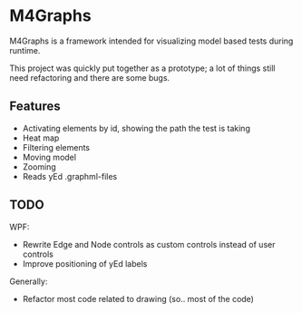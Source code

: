 # M4Graphs
M4Graphs is a framework intended for visualizing model based tests during runtime.

This project was quickly put together as a prototype; a lot of things still need refactoring and there are some bugs.

## Features
* Activating elements by id, showing the path the test is taking
* Heat map
* Filtering elements
* Moving model
* Zooming
* Reads yEd .graphml-files

## TODO
WPF:
* Rewrite Edge and Node controls as custom controls instead of user controls
* Improve positioning of yEd labels

Generally:
* Refactor most code related to drawing (so.. most of the code)